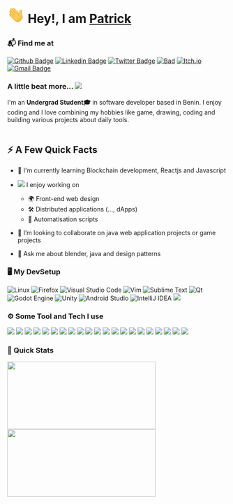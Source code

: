 

<h1><img src="https://raw.githubusercontent.com/ABSphreak/ABSphreak/master/gifs/Hi.gif" width="40"> Hey!, I am <a href="https://github.com/Patzi275">Patrick</a>

<!-- Social links : 
	Links to your social media accounts.
-->
<p align="center">

<h3>📬 Find me at</h3>

[![Github Badge](http://img.shields.io/badge/-Github-black?style=flat-circle&logo=github&link=https://github.com/Patzi275/)](https://github.com/Patzi275/)
[![Linkedin Badge](https://img.shields.io/badge/-LinkedIn-blue?style=flat-circle&logo=Linkedin&logoColor=white&link=https://www.linkedin.com/in/patrick-zocli/)](https://www.linkedin.com/in/patrick-zocli/)
[![Twitter Badge](https://img.shields.io/badge/-Twitter-blue?style=flat-circle&logo=Twitter&logoColor=white&link=https://twitter.com/patzidev)](https://twitter.com/patzidev)
[![Bad](https://www.codewars.com/users/PatrickZ/badges/micro)](https://www.codewars.com/users/PatrickZ/badges/micro)
[![Itch.io](https://img.shields.io/badge/Itch-%23FF0B34.svg?style=circle&logo=Itch.io&logoColor=white)](https://patziroyal.itch.io)
[![Gmail Badge](https://img.shields.io/badge/-Gmail-d14836?logo=Gmail&logoColor=white&link=mailto:patrickzocli3@gmail.com)](mailto:patrickzocli3@gmail.com) 


</p>

### A little beat more... <img src="https://media.giphy.com/media/VgCDAzcKvsR6OM0uWg/giphy.gif" width="50"> 

I'm an **Undergrad Student🎓** in software developer based in Benin. I enjoy coding and I love combining my hobbies like game, drawing, coding and building various projects about daily tools.  
<br>

## ⚡️ A Few Quick Facts

- 🌱 I'm currently learning Blockchain development, Reactjs and Javascript 

- <img src="https://media.giphy.com/media/WUlplcMpOCEmTGBtBW/giphy.gif" width="30">  I enjoy working on
  - 🌍 Front-end web design
  - 🛠 Distributed applications (..., dApps)
  - 👾 Automatisation scripts
- 👯 I’m looking to collaborate on java web application projects or game projects
- 💬 Ask me about blender, java and design patterns 

### 🖥️ My DevSetup
![Linux](https://img.shields.io/badge/Linux-FCC624?style=for-the-badge&logo=linux&logoColor=black)
![Firefox](https://img.shields.io/badge/Firefox-FF7139?style=for-the-badge&logo=Firefox-Browser&logoColor=white) ![Visual Studio Code](https://img.shields.io/badge/Visual%20Studio%20Code-0078d7.svg?style=for-the-badge&logo=visual-studio-code&logoColor=white) ![Vim](https://img.shields.io/badge/VIM-%2311AB00.svg?style=for-the-badge&logo=vim&logoColor=white) ![Sublime Text](https://img.shields.io/badge/sublime_text-%23575757.svg?style=for-the-badge&logo=sublime-text&logoColor=important) ![Qt](https://img.shields.io/badge/Qt-%23217346.svg?style=for-the-badge&logo=Qt&logoColor=white) ![Godot Engine](https://img.shields.io/badge/GODOT-%23FFFFFF.svg?style=for-the-badge&logo=godot-engine) ![Unity](https://img.shields.io/badge/unity-%23000000.svg?style=for-the-badge&logo=unity&logoColor=white) ![Android Studio](https://img.shields.io/badge/Android%20Studio-3DDC84.svg?style=for-the-badge&logo=android-studio&logoColor=white) ![IntelliJ IDEA](https://img.shields.io/badge/IntelliJIDEA-000000.svg?style=for-the-badge&logo=intellij-idea&logoColor=white) <img src="https://cdn.jsdelivr.net/gh/devicons/devicon/icons/wordpress/wordpress-original.svg" />

### ⚙️ Some Tool and Tech I use
<img height='35' src="https://cdn.jsdelivr.net/gh/devicons/devicon/icons/cplusplus/cplusplus-original.svg" /> <img height='35' src="https://cdn.jsdelivr.net/gh/devicons/devicon/icons/java/java-original.svg" /> <img height='35' src="https://cdn.jsdelivr.net/gh/devicons/devicon/icons/python/python-original.svg" /> <img height='35' src="https://cdn.jsdelivr.net/gh/devicons/devicon/icons/php/php-original.svg" /> <img height='35' src="https://cdn.jsdelivr.net/gh/devicons/devicon/icons/bash/bash-plain.svg" /> <img height='35' src="https://cdn.jsdelivr.net/gh/devicons/devicon/icons/javascript/javascript-original.svg" /> <img height='35' src="https://cdn.jsdelivr.net/gh/devicons/devicon/icons/html5/html5-original.svg" /> <img src="https://cdn.jsdelivr.net/gh/devicons/devicon/icons/sass/sass-original.svg" /> <img src="https://cdn.jsdelivr.net/gh/devicons/devicon/icons/mysql/mysql-original-wordmark.svg" /> <img src="https://cdn.jsdelivr.net/gh/devicons/devicon/icons/laravel/laravel-plain.svg" /> <img height='35' src="https://cdn.jsdelivr.net/gh/devicons/devicon/icons/css3/css3-original.svg" /> <img src="https://cdn.jsdelivr.net/gh/devicons/devicon/icons/jquery/jquery-original.svg" /> <img src="https://cdn.jsdelivr.net/gh/devicons/devicon/icons/threejs/threejs-original-wordmark.svg" /> <img src="https://cdn.jsdelivr.net/gh/devicons/devicon/icons/react/react-original-wordmark.svg" /> <img src="https://cdn.jsdelivr.net/gh/devicons/devicon/icons/vuejs/vuejs-original-wordmark.svg" /> <img src="https://cdn.jsdelivr.net/gh/devicons/devicon/icons/angularjs/angularjs-original.svg" /> <img src="https://cdn.jsdelivr.net/gh/devicons/devicon/icons/tailwindcss/tailwindcss-plain.svg" />  <img height='35' src="https://cdn.jsdelivr.net/gh/devicons/devicon/icons/bootstrap/bootstrap-original.svg" /> <img src="https://cdn.jsdelivr.net/gh/devicons/devicon/icons/flutter/flutter-original.svg" /> <img src="https://cdn.jsdelivr.net/gh/devicons/devicon/icons/godot/godot-original-wordmark.svg" /> <img height='35' src="https://cdn.jsdelivr.net/gh/devicons/devicon/icons/git/git-original.svg" />


<!-- Technologies :
	Details about the technologies you are using and the tools you are using.
-->

### 🚀 Quick Stats
<p align="center">

<img width="340" height="155" align="center" 
     src="https://github-readme-stats.vercel.app/api?username=Patzi275&theme=tokyonight&show_icons=true" />
<img width="340" height="155" align="center" 
     src="https://github-readme-stats.vercel.app/api/top-langs/?username=Patzi275&layout=compact" />
</p>
